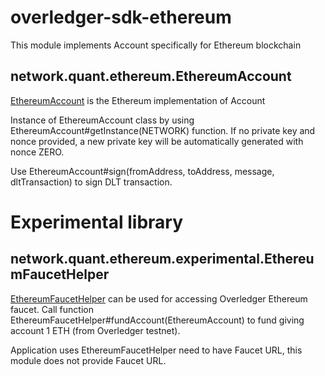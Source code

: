 # overledger-sdk-ethereum

This module implements Account specifically for Ethereum blockchain

## network.quant.ethereum.EthereumAccount

[EthereumAccount](./src/network/quant/ethereum/EthereumAccount.java) is the Ethereum implementation of Account

Instance of EthereumAccount class by using EthereumAccount#getInstance(NETWORK) function.
If no private key and nonce provided, a new private key will be automatically generated with nonce ZERO.

Use EthereumAccount#sign(fromAddress, toAddress, message, dltTransaction) to sign DLT transaction.

# Experimental library

## network.quant.ethereum.experimental.EthereumFaucetHelper

[EthereumFaucetHelper](./src/network/quant/ethereum/experimental/EthereumFaucetHelper.java) can be used for accessing Overledger Ethereum faucet.
Call function EthereumFaucetHelper#fundAccount(EthereumAccount) to fund giving account 1 ETH (from Overledger testnet).

Application uses EthereumFaucetHelper need to have Faucet URL, this module does not provide Faucet URL.
